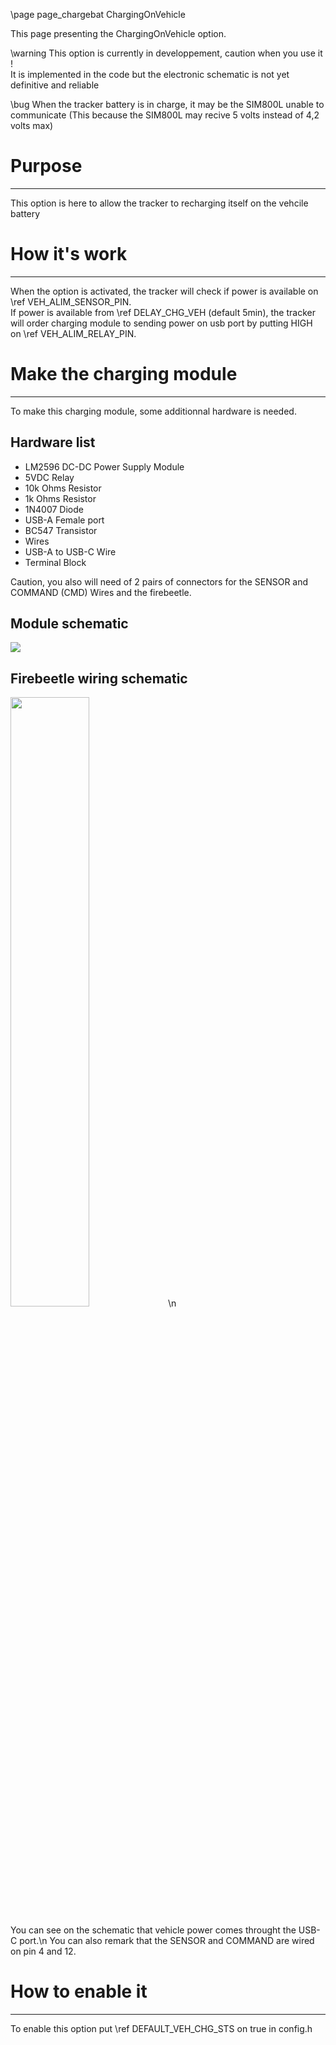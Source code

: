 \page page_chargebat ChargingOnVehicle

This page presenting the ChargingOnVehicle option.

\warning This option is currently in developpement, caution when you use it !<br>
It is implemented in the code but the electronic schematic is not yet definitive and reliable

\bug When the tracker battery is in charge, it may be the SIM800L unable to communicate
(This because the SIM800L may recive 5 volts instead of 4,2 volts max)

# Purpose
***
This option is here to allow the tracker to recharging itself on the vehcile battery

# How it's work
***
When the option is activated, the tracker will check if power is available on \ref VEH_ALIM_SENSOR_PIN.<br>
If power is available from \ref DELAY_CHG_VEH (default 5min), the tracker will order charging module to sending power on usb port
by putting HIGH on \ref VEH_ALIM_RELAY_PIN.

# Make the charging module
***
To make this charging module, some additionnal hardware is needed.
## Hardware list
- LM2596 DC-DC Power Supply Module
- 5VDC Relay
- 10k Ohms Resistor
- 1k Ohms Resistor
- 1N4007 Diode
- USB-A Female port
- BC547 Transistor
- Wires
- USB-A to USB-C Wire
- Terminal Block

Caution, you also will need of 2 pairs of connectors for the SENSOR and COMMAND (CMD) Wires and the firebeetle.

## Module schematic

<img src="./src/media/charging_on_vehicle.png">

## Firebeetle wiring schematic

<img src="./src/media/charging_on_veh_esp.png" width="50%" height="50%">\n

You can see on the schematic that vehicle power comes throught the USB-C port.\n
You can also remark that the SENSOR and COMMAND are wired on pin 4 and 12.

# How to enable it
***
To enable this option put \ref DEFAULT_VEH_CHG_STS on true in config.h
 
